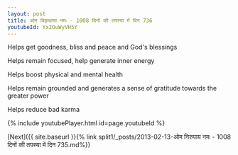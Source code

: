 ```yaml
---
layout: post
title: ओम विकृथाया नमः - 1008 दिनों की तपस्या में दिन 736
youtubeId: Yx2OuWyVH5Y
---
```

 
 
Helps get goodness, bliss and peace and God's blessings
 
Helps remain focused, help generate inner energy 
 
Helps boost physical and mental health 
 
Helps remain grounded and generates a sense of gratitude towards the greater power 
 
Helps reduce bad karma
 
 
 
 


{% include youtubePlayer.html id=page.youtubeId %}
 
[Next]({{ site.baseurl }}{% link  split1/_posts/2013-02-13-ओम निरुपाय नमः - 1008 दिनों की तपस्या में दिन 735.md%})
 
